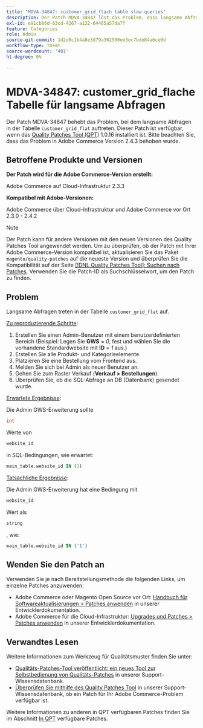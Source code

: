 ```yaml
---
title: "MDVA-34847: customer_grid_flach table slow queries"
description: Der Patch MDVA-34847 löst das Problem, dass langsame Abfragen in der Tabelle "customer_grid_flach"auftreten. Dieser Patch ist verfügbar, wenn das [Quality Patches Tool (QPT)](/help/announcements/adobe-commerce-announcements/magento-quality-patches-released-new-tool-to-self-serve-quality-patches.md) 1.0.16 installiert ist. Bitte beachten Sie, dass das Problem in Adobe Commerce Version 2.4.3 behoben wurde.
exl-id: e91cb86d-83cd-4267-a132-64465a57da7f
feature: Categories
role: Admin
source-git-commit: 1d2e0c1b4a8e3d79a362500ee3ec7bde84a6ce0d
workflow-type: tm+mt
source-wordcount: '401'
ht-degree: 0%

---
```


# MDVA-34847: customer_grid_flache Tabelle für langsame Abfragen

Der Patch MDVA-34847 behebt das Problem, bei dem langsame Abfragen in der Tabelle `customer_grid_flat` auftreten. Dieser Patch ist verfügbar, wenn das [Quality Patches Tool (QPT)](/help/announcements/adobe-commerce-announcements/magento-quality-patches-released-new-tool-to-self-serve-quality-patches.md) 1.0.16 installiert ist. Bitte beachten Sie, dass das Problem in Adobe Commerce Version 2.4.3 behoben wurde.

## Betroffene Produkte und Versionen

**Der Patch wird für die Adobe Commerce-Version erstellt:**

Adobe Commerce auf Cloud-Infrastruktur 2.3.3

**Kompatibel mit Adobe-Versionen:**

Adobe Commerce über Cloud-Infrastruktur und Adobe Commerce vor Ort 2.3.0 - 2.4.2

>[!NOTE]
>
>Der Patch kann für andere Versionen mit den neuen Versionen des Quality Patches Tool angewendet werden. Um zu überprüfen, ob der Patch mit Ihrer Adobe Commerce-Version kompatibel ist, aktualisieren Sie das Paket `magento/quality-patches` auf die neueste Version und überprüfen Sie die Kompatibilität auf der Seite [[!DNL Quality Patches Tool]: Suchen nach Patches](https://devdocs.magento.com/quality-patches/tool.html#patch-grid). Verwenden Sie die Patch-ID als Suchschlüsselwort, um den Patch zu finden.

## Problem

Langsame Abfragen treten in der Tabelle `customer_grid_flat` auf.

<u>Zu reproduzierende Schritte</u>:

1. Erstellen Sie einen Admin-Benutzer mit einem benutzerdefinierten Bereich (Beispiel: Legen Sie **GWS** = *0,* fest und wählen Sie die vorhandene Standardwebsite mit **ID** = *1* aus.)
1. Erstellen Sie alle Produkt- und Kategorieelemente.
1. Platzieren Sie eine Bestellung vom Frontend aus.
1. Melden Sie sich bei Admin als neuer Benutzer an.
1. Gehen Sie zum Raster Verkauf (**Verkauf > Bestellungen**).
1. Überprüfen Sie, ob die SQL-Abfrage an DB (Datenbank) gesendet wurde.

<u>Erwartete Ergebnisse</u>:

Die Admin GWS-Erweiterung sollte

```sql
int
```

Werte von

```sql
website_id
```

in SQL-Bedingungen, wie erwartet:

```sql
main_table.website_id IN (1)
```

<u>Tatsächliche Ergebnisse</u>:

Die Admin GWS-Erweiterung hat eine Bedingung mit

```sql
website_id
```

Wert als

```sql
string
```

, wie:

```sql
main_table.website_id IN ('1')
```

## Wenden Sie den Patch an

Verwenden Sie je nach Bereitstellungsmethode die folgenden Links, um einzelne Patches anzuwenden:

* Adobe Commerce oder Magento Open Source vor Ort: [Handbuch für Softwareaktualisierungen > Patches anwenden](https://devdocs.magento.com/guides/v2.4/comp-mgr/patching/mqp.html) in unserer Entwicklerdokumentation.
* Adobe Commerce für die Cloud-Infrastruktur: [Upgrades und Patches > Patches anwenden](https://devdocs.magento.com/cloud/project/project-patch.html) in unserer Entwicklerdokumentation.

## Verwandtes Lesen

Weitere Informationen zum Werkzeug für Qualitätsmuster finden Sie unter:

* [Qualitäts-Patches-Tool veröffentlicht: ein neues Tool zur Selbstbedienung von Qualitäts-Patches](/help/announcements/adobe-commerce-announcements/magento-quality-patches-released-new-tool-to-self-serve-quality-patches.md) in unserer Support-Wissensdatenbank.
* [Überprüfen Sie mithilfe des Quality Patches Tool](/help/support-tools/patches-available-in-qpt-tool/check-patch-for-magento-issue-with-magento-quality-patches.md) in unserer Support-Wissensdatenbank, ob ein Patch für Ihr Adobe Commerce-Problem verfügbar ist.

Weitere Informationen zu anderen in QPT verfügbaren Patches finden Sie im Abschnitt [In QPT](https://support.magento.com/hc/en-us/sections/360010506631-Patches-available-in-QPT-tool-) verfügbare Patches.
